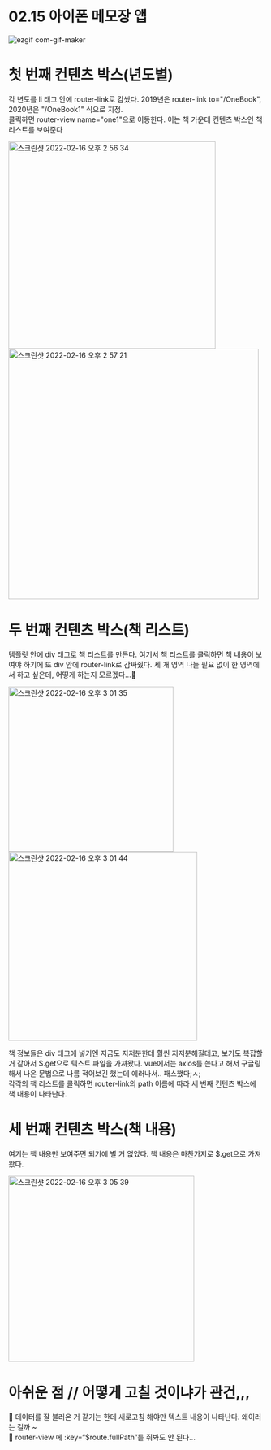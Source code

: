 # 02.15 아이폰 메모장 앱

![ezgif com-gif-maker](https://user-images.githubusercontent.com/93234748/154204755-fbbf04e1-9556-46b8-93fe-027cef956b44.gif)

# 첫 번째 컨텐츠 박스(년도별)

각 년도를 li 태그 안에 router-link로 감쌌다. 2019년은 router-link to="/OneBook", 2020년은 "/OneBook1" 식으로 지정.<Br>
클릭하면 router-view name="one1"으로 이동한다. 이는 책 가운데 컨텐츠 박스인 책 리스트를 보여준다

<img width="408" alt="스크린샷 2022-02-16 오후 2 56 34" src="https://user-images.githubusercontent.com/93234748/154205127-670f250f-fab6-470d-b257-05909114835c.png">
<img width="493" alt="스크린샷 2022-02-16 오후 2 57 21" src="https://user-images.githubusercontent.com/93234748/154205133-528a25af-df47-463c-afe8-1debfd3a88ff.png">

# 두 번째 컨텐츠 박스(책 리스트)

템플릿 안에 div 태그로 책 리스트를 만든다. 여기서 책 리스트를 클릭하면 책 내용이 보여야 하기에 또 div 안에 router-link로 감싸줬다. 세 개 영역 나눌 필요 없이 한 영역에서 하고 싶은데, 어떻게 하는지 모르겠다...🥲

<img width="325" alt="스크린샷 2022-02-16 오후 3 01 35" src="https://user-images.githubusercontent.com/93234748/154205645-80429c01-95ac-450c-b7ea-aa6f478ea3b6.png">
<img width="372" alt="스크린샷 2022-02-16 오후 3 01 44" src="https://user-images.githubusercontent.com/93234748/154205646-cb243b0c-d3e3-4dba-8cdf-2342ba12af1d.png">

책 정보들은 div 태그에 넣기엔 지금도 지저분한데 훨씬 지저분해질테고, 보기도 복잡할 거 같아서 $.get으로 텍스트 파일을 가져왔다. vue에서는 axios를 쓴다고 해서 구글링 해서 나온 문법으로 나름 적어보긴 했는데 에러나서.. 패스했다;ㅅ;<br>
각각의 책 리스트를 클릭하면 router-link의 path 이름에 따라 세 번째 컨텐츠 박스에 책 내용이 나타난다.

# 세 번째 컨텐츠 박스(책 내용)

여기는 책 내용만 보여주면 되기에 별 거 없었다. 책 내용은 마찬가지로 $.get으로 가져왔다. 

<img width="366" alt="스크린샷 2022-02-16 오후 3 05 39" src="https://user-images.githubusercontent.com/93234748/154206106-34f41980-b9c8-4efa-bf23-eee7425e5c22.png">

# 아쉬운 점 // 어떻게 고칠 것이냐가 관건,,,

📌 데이터를 잘 불러온 거 같기는 한데 새로고침 해야만 텍스트 내용이 나타난다. 왜이러는 걸까 ~<br>
📌 router-view 에 :key=“$route.fullPath”를 줘봐도 안 된다...
